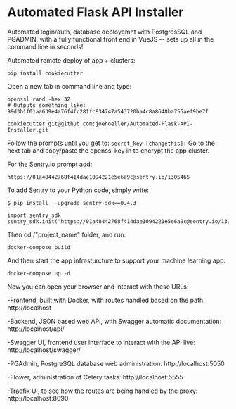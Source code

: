 # Automated Flask API Installer
Automated login/auth, database deployemnt with PostgresSQL and PGADMIN, with a fully functional front end in VueJS -- sets up all in the command line in seconds!

Automated remote deploy of app + clusters:

```
pip install cookiecutter
```
Open a new tab in command line and type:
```
openssl rand -hex 32
# Outputs something like: 99d3b1f01aa639e4a76f4fc281fc834747a543720ba4c8a8648ba755aef9be7f

cookiecutter git@github.com:joehoeller/Automated-Flask-API-Installer.git
```
Follow the prompts until you get to: ```secret_key [changethis]:``` Go to the next tab and copy/paste 
the openssl key in to encrypt the app cluster.

For the Sentry.io prompt add:
```
https://01a48442768f414dae1094221e5e6a9c@sentry.io/1305465
```
To add Sentry to your Python code, simply write:
```
$ pip install --upgrade sentry-sdk==0.4.3

import sentry_sdk
sentry_sdk.init("https://01a48442768f414dae1094221e5e6a9c@sentry.io/1305465")
```

Then cd /"project_name" folder, and run:
```
docker-compose build
```
And then start the app infrasturcture to support your machine learning app:
```
docker-compose up -d
```

Now you can open your browser and interact with these URLs: 

-Frontend, built with Docker, with routes handled based on the path: http://localhost
 
-Backend, JSON based web API, with Swagger automatic documentation: http://localhost/api/ 

-Swagger UI, frontend user interface to interact with the API live: http://localhost/swagger/ 

-PGAdmin, PostgreSQL database web administration: http://localhost:5050 

-Flower, administration of Celery tasks: http://localhost:5555 

-Traefik UI, to see how the routes are being handled by the proxy: http://localhost:8090

